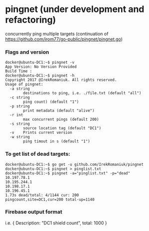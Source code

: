 # pingnet (under development and refactoring)
concurrently ping multiple targets (continuation of  https://github.com/irom77/go-public/pingnet/pingnet.go)
### Flags and version

```
docker@ubuntu-DC1:~$ pingnet -v
App Version: No Version Provided
Build Time : 
docker@ubuntu-DC1:~$ pingnet -h
Copyright 2017 @IrekRomaniuk. All rights reserved.
Usage of pingnet:
  -a string
        destinations to ping, i.e. ./file.txt (default "all")
  -c string
        ping count) (default "1")
  -p string
        print metadata (default "alive")
  -r int
        max concurrent pings (default 200)
  -s string
        source location tag (default "DC1")
  -v    Prints current version
  -w string
        ping timout in s (default "1")
```

### To get list of dead targets:

```
docker@ubuntu-DC1:~$ go get -u github.com/IrekRomaniuk/pingnet
docker@ubuntu-DC1:~$ pingnet > pinglist.txt
docker@ubuntu-DC1:~$ pingnet -a="pinglist.txt" -p="dead"
10.197.78.1
10.195.244.1
10.198.17.1
10.196.45.1
1.73s dead/total: 4/1144 cur: 200
pingcount,site=DC1,cur=200 total-up=1140
```

### Firebase output format
i.e.
{
      Description: "DC1 shield count",
      total: 1000
}